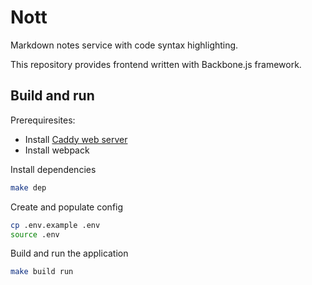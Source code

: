 # Nott

Markdown notes service with code syntax highlighting.

This repository provides frontend written with Backbone.js framework.

## Build and run

Prerequiresites:

* Install [Caddy web server](https://caddyserver.com/download)
* Install webpack

Install dependencies
```sh
make dep
```

Create and populate config
```sh
cp .env.example .env
source .env
```

Build and run the application
```sh
make build run
```
